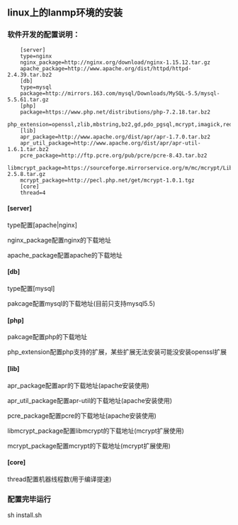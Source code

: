 ## linux上的lanmp环境的安装
### 软件开发的配置说明：
~~~
    [server]
    type=nginx
    nginx_package=http://nginx.org/download/nginx-1.15.12.tar.gz
    apache_package=http://www.apache.org/dist/httpd/httpd-2.4.39.tar.bz2
    [db]
    type=mysql
    package=http://mirrors.163.com/mysql/Downloads/MySQL-5.5/mysql-5.5.61.tar.gz
    [php]
    package=https://www.php.net/distributions/php-7.2.18.tar.bz2
    php_extension=openssl,zlib,mbstring,bz2,gd,pdo_pgsql,mcrypt,imagick,redis,amqp
    [lib]
    apr_package=http://www.apache.org/dist/apr/apr-1.7.0.tar.bz2
    apr_util_package=http://www.apache.org/dist/apr/apr-util-1.6.1.tar.bz2
    pcre_package=http://ftp.pcre.org/pub/pcre/pcre-8.43.tar.bz2
    libmcrypt_package=https://sourceforge.mirrorservice.org/m/mc/mcrypt/Libmcrypt/2.5.8/libmcrypt-2.5.8.tar.gz
    mcrypt_package=http://pecl.php.net/get/mcrypt-1.0.1.tgz
    [core]
    thread=4
~~~
#### [server]
type配置[apache|nginx]

nginx_package配置nginx的下载地址

apache_package配置apache的下载地址

#### [db]
type配置[mysql]

pakcage配置mysql的下载地址(目前只支持mysql5.5)

#### [php]
pakcage配置php的下载地址

php_extension配置php支持的扩展，某些扩展无法安装可能没安装openssl扩展

#### [lib]
apr_package配置apr的下载地址(apache安装使用)

apr_util_package配置apr-util的下载地址(apache安装使用)

pcre_package配置pcre的下载地址(apache安装使用)

libmcrypt_package配置libmcrypt的下载地址(mcrypt扩展使用)

mcrypt_package配置mcrypt的下载地址(mcrypt扩展使用)

#### [core]
thread配置机器线程数(用于编译提速)


### 配置完毕运行
sh install.sh

